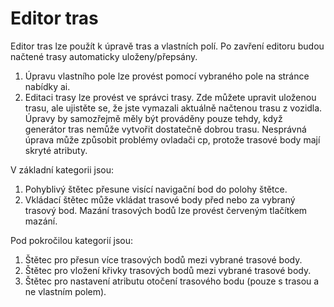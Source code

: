 # Editor tras


Editor tras lze použít k úpravě tras a vlastních polí.
Po zavření editoru budou načtené trasy automaticky uloženy/přepsány.
1) Úpravu vlastního pole lze provést pomocí vybraného pole na stránce nabídky ai.
2) Editaci trasy lze provést ve správci trasy.
Zde můžete upravit uloženou trasu, ale ujistěte se, že jste vymazali aktuálně načtenou trasu z vozidla.
Úpravy by samozřejmě měly být prováděny pouze tehdy, když generátor tras nemůže vytvořit dostatečně dobrou trasu.
Nesprávná úprava může způsobit problémy ovladači cp, protože trasové body mají skryté atributy.



V základní kategorii jsou:
1) Pohyblivý štětec přesune visící navigační bod do polohy štětce.
2) Vkládací štětec může vkládat trasové body před nebo za vybraný trasový bod.
Mazání trasových bodů lze provést červeným tlačítkem mazání.



Pod pokročilou kategorií jsou:
1) Štětec pro přesun více trasových bodů mezi vybrané trasové body.
2) Štětec pro vložení křivky trasových bodů mezi vybrané trasové body.
3) Štětec pro nastavení atributu otočení trasového bodu (pouze s trasou a ne vlastním polem).


